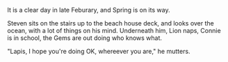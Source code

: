 It is a clear day in late Feburary, and Spring is on its way.

Steven sits on the stairs up to the beach house deck, and looks over the ocean,
with a lot of things on his mind. Underneath him, Lion naps, Connie is in school,
the Gems are out doing who knows what.

"Lapis, I hope you're doing OK, whereever you are," he mutters.


